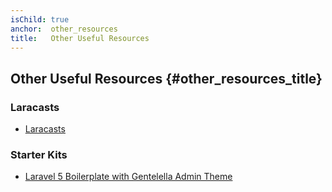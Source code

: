 ```yaml
---
isChild: true
anchor:  other_resources
title:   Other Useful Resources
---
```


## Other Useful Resources {#other_resources_title}

### Laracasts

* [Laracasts](https://laracasts.com/)

### Starter Kits

* [Laravel 5 Boilerplate with Gentelella Admin Theme](https://github.com/Labs64/laravel-boilerplate)
